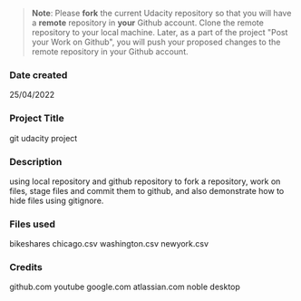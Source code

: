>**Note**: Please **fork** the current Udacity repository so that you will have a **remote** repository in **your** Github account. Clone the remote repository to your local machine. Later, as a part of the project "Post your Work on Github", you will push your proposed changes to the remote repository in your Github account.

### Date created
25/04/2022

### Project Title
git udacity project

### Description
using local repository and github repository to fork a repository, work on files, stage files and commit them to github, and also demonstrate how to hide files using gitignore.

### Files used
bikeshares
chicago.csv
washington.csv
newyork.csv

### Credits
github.com
youtube
google.com
atlassian.com
noble desktop
